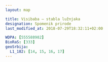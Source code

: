 ```yaml
---
layout: map

title: Visibaba – stabla lužnjaka
designation: Spomenik prirode
last_modified_at: 2018-07-29T18:32:11+02:00

WDPA: [555588982]
BioRaS: [333]
geoSrbija:
  L1_182: [14, 15, 16, 17]
---
```

